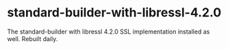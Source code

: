 # standard-builder-with-libressl-4.2.0

The standard-builder with libressl 4.2.0 SSL implementation installed as well. Rebuilt daily.
